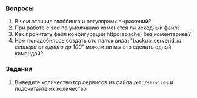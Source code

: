 ### Вопросы

1. В чем отличие глоббинга и регулярных выражений?
2. При работе с sed по умолчанию изменется ли исходный файл?
3. Как прочитать файл конфигурации httpd(apache) без коментариев?
4. Нам понадобилось создать сто папок вида: "backup_serverid_*id сервера от одного до 100*" можем ли мы это сделать одной командой? 

### Задания
1. Выведите количество tcp сервисов из файла ```/etc/services``` и подсчитайте их количество

